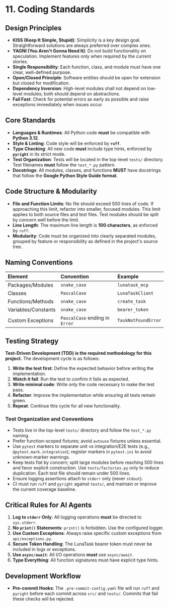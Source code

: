 # 11. Coding Standards

## Design Principles

*   **KISS (Keep It Simple, Stupid)**: Simplicity is a key design goal. Straightforward solutions are always preferred over complex ones.
*   **YAGNI (You Aren't Gonna Need It)**: Do not build functionality on speculation. Implement features only when required by the current stories.
*   **Single Responsibility**: Each function, class, and module must have one clear, well-defined purpose.
*   **Open/Closed Principle**: Software entities should be open for extension but closed for modification.
*   **Dependency Inversion**: High-level modules shall not depend on low-level modules; both should depend on abstractions.
*   **Fail Fast**: Check for potential errors as early as possible and raise exceptions immediately when issues occur.

## Core Standards

*   **Languages & Runtimes**: All Python code **must** be compatible with **Python 3.12**.
*   **Style & Linting**: Code style will be enforced by **`ruff`**.
*   **Type Checking**: All new code **must** include type hints, enforced by **`pyright`** in its strict mode.
*   **Test Organization**: Tests will be located in the top-level `tests/` directory. Test filenames **must** follow the `test_*.py` pattern.
*   **Docstrings**: All modules, classes, and functions **MUST** have docstrings that follow the **Google Python Style Guide format**.

## Code Structure & Modularity

*   **File and Function Limits**: No file should exceed 500 lines of code. If approaching this limit, refactor into smaller, focused modules. This limit applies to both source files and test files. Test modules should be split by concern well before the limit.
*   **Line Length**: The maximum line length is **100 characters**, as enforced by `ruff`.
*   **Modularity**: Code must be organized into clearly separated modules, grouped by feature or responsibility as defined in the project's source tree.

## Naming Conventions

| Element | Convention | Example |
| :--- | :--- | :--- |
| Packages/Modules | `snake_case` | `lunatask_mcp` |
| Classes | `PascalCase` | `LunaTaskClient` |
| Functions/Methods | `snake_case` | `create_task` |
| Variables/Constants| `snake_case` | `bearer_token` |
| Custom Exceptions | `PascalCase` ending in `Error` | `TaskNotFoundError` |

## Testing Strategy

**Test-Driven Development (TDD) is the required methodology for this project.** The development cycle is as follows:
1.  **Write the test first**: Define the expected behavior before writing the implementation.
2.  **Watch it fail**: Run the test to confirm it fails as expected.
3.  **Write minimal code**: Write only the code necessary to make the test pass.
4.  **Refactor**: Improve the implementation while ensuring all tests remain green.
5.  **Repeat**: Continue this cycle for all new functionality.

### Test Organization and Conventions
- Tests live in the top-level `tests/` directory and follow the `test_*.py` naming.
- Prefer function-scoped fixtures; avoid `autouse` fixtures unless essential.
- Use `pytest` markers to separate unit vs integration/E2E tests (e.g., `@pytest.mark.integration`); register markers in `pytest.ini` to avoid unknown-marker warnings.
- Keep tests flat by concern; split large modules before reaching 500 lines and favor explicit construction. Use `tests/factories.py` only to reduce duplication. Each test file should remain under 500 lines.
- Ensure logging assertions attach to `stderr` only (never `stdout`).
- CI must run `ruff` and `pyright` against `tests/`, and maintain or improve the current coverage baseline.

## Critical Rules for AI Agents

1.  **Log to `stderr` Only**: All logging operations **must** be directed to `sys.stderr`.
2.  **No `print()` Statements**: `print()` is forbidden. Use the configured logger.
3.  **Use Custom Exceptions**: Always raise specific custom exceptions from `api/exceptions.py`.
4.  **Secure Token Handling**: The LunaTask bearer token must never be included in logs or exceptions.
5.  **Use `async/await`**: All I/O operations **must** use `async/await`.
6.  **Type Everything**: All function signatures must have explicit type hints.

## Development Workflow
*   **Pre-commit Hooks**: The `.pre-commit-config.yaml` file will run `ruff` and `pyright` before each commit across `src/` and `tests/`. Commits that fail these checks will be rejected.